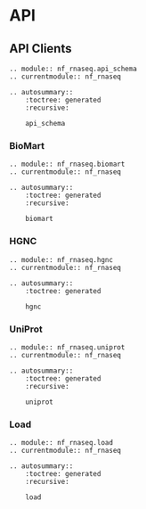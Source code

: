 # API

## API Clients

```{eval-rst}
.. module:: nf_rnaseq.api_schema
.. currentmodule:: nf_rnaseq

.. autosummary::
    :toctree: generated
    :recursive:

    api_schema
```

### BioMart

```{eval-rst}
.. module:: nf_rnaseq.biomart
.. currentmodule:: nf_rnaseq

.. autosummary::
    :toctree: generated
    :recursive:

    biomart
```

### HGNC

```{eval-rst}
.. module:: nf_rnaseq.hgnc
.. currentmodule:: nf_rnaseq

.. autosummary::
    :toctree: generated

    hgnc
```

### UniProt

```{eval-rst}
.. module:: nf_rnaseq.uniprot
.. currentmodule:: nf_rnaseq

.. autosummary::
    :toctree: generated
    :recursive:

    uniprot
```

### Load

```{eval-rst}
.. module:: nf_rnaseq.load
.. currentmodule:: nf_rnaseq

.. autosummary::
    :toctree: generated
    :recursive:

    load
```
